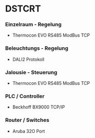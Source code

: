 # DSTCRT

### Einzelraum - Regelung

- Thermocon EVO RS485 ModBus TCP

### Beleuchtungs - Regelung

- DALI2 Protokoll

### Jalousie - Steuerung

- Thermocon EVO RS485 ModBus TCP

### PLC / Controller

-   Beckhoff BX9000 TCP/IP

### Router / Switches

-   Aruba 32O Port